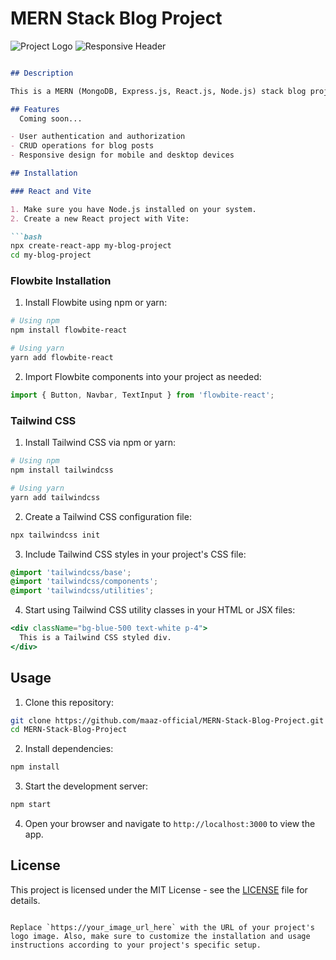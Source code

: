 # MERN Stack Blog Project

![Project Logo](https://github.com/maaz-official/MERN-Stack-Blog-Project/assets/161757387/fc80e907-8ace-4814-97a0-4c58c4ec01b0)
![Responsive Header](https://github.com/maaz-official/MERN-Stack-Blog-Project/assets/161757387/eb2c05b7-d151-48f2-874d-e36549ced5b9)


```markdown

## Description

This is a MERN (MongoDB, Express.js, React.js, Node.js) stack blog project. It allows users to create, read, update, and delete blog posts. full version coming soon

## Features
  Coming soon...

- User authentication and authorization
- CRUD operations for blog posts
- Responsive design for mobile and desktop devices

## Installation

### React and Vite

1. Make sure you have Node.js installed on your system.
2. Create a new React project with Vite:

```bash
npx create-react-app my-blog-project
cd my-blog-project
```

### Flowbite Installation

1. Install Flowbite using npm or yarn:

```bash
# Using npm
npm install flowbite-react

# Using yarn
yarn add flowbite-react
```

2. Import Flowbite components into your project as needed:

```jsx
import { Button, Navbar, TextInput } from 'flowbite-react';
```

### Tailwind CSS

1. Install Tailwind CSS via npm or yarn:

```bash
# Using npm
npm install tailwindcss

# Using yarn
yarn add tailwindcss
```

2. Create a Tailwind CSS configuration file:

```bash
npx tailwindcss init
```

3. Include Tailwind CSS styles in your project's CSS file:

```css
@import 'tailwindcss/base';
@import 'tailwindcss/components';
@import 'tailwindcss/utilities';
```

4. Start using Tailwind CSS utility classes in your HTML or JSX files:

```jsx
<div className="bg-blue-500 text-white p-4">
  This is a Tailwind CSS styled div.
</div>
```

## Usage

1. Clone this repository:

```bash
git clone https://github.com/maaz-official/MERN-Stack-Blog-Project.git
cd MERN-Stack-Blog-Project
```

2. Install dependencies:

```bash
npm install
```

3. Start the development server:

```bash
npm start
```

4. Open your browser and navigate to `http://localhost:3000` to view the app.

## License

This project is licensed under the MIT License - see the [LICENSE](LICENSE) file for details.
```

Replace `https://your_image_url_here` with the URL of your project's logo image. Also, make sure to customize the installation and usage instructions according to your project's specific setup.
